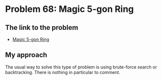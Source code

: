 # Problem 68: Magic 5-gon Ring

## The link to the problem

- [Magic 5-gon Ring](https://projecteuler.net/problem=68)

## My approach

The usual way to solve this type of problem is using brute-force search or backtracking.
There is nothing in particular to comment.

